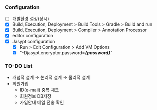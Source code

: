 ### Configuration
- [ ] 개발환경 설정(상시)
- [X] Build, Execution, Deployment > Build Tools > Gradle > Build and run
- [X] Build, Execution, Deployment > Compiler > Annotation Processor
- [X] editor configuration  
- [X] Jasypt configuration
  - [X] Run > Edit Configuration > Add VM Options 
  - [X] "-Djasypt.encryptor.password=***{password}***"

### TO-DO List
- 개념적 설계 → 논리적 설계 → 물리적 설계
- 회원가입
  - ID(e-mail) 중복 체크
  - 회원정보 DB저장
  - 가입안내 메일 전송 확인

